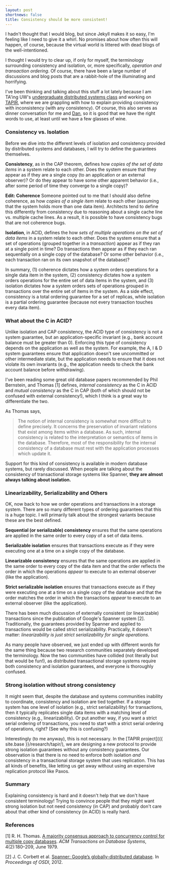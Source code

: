 ```yaml
---
layout: post
shortnews: false
title: Consistency should be more consistent!
---
```


I hadn't thought that I would blog, but since Jekyll makes it so easy,
I'm feeling like I need to give it a whirl. No promises about how
often this will happen, of course, because the virtual world is
littered with dead blogs of the well-intentioned.

I thought I would try to clear up, if only for myself, the terminology
surrounding consistency and isolation, or, more specifically,
*operation and transaction ordering*. Of course, there have been a
large number of discussions and blog posts that are a rabbit-hole of
the illuminating and horrifying.

I've been thinking and talking about this stuff a lot lately because I
am TA'ing UW's [undergraduate distributed systems
class](http://courses.cs.washington.edu/courses/cse452/) and working
on [TAPIR](research/tapir/), where we are grappling
with how to explain providing consistency with inconsistency (with any
consistency). Of course, this also serves as dinner conversation for
me and [Dan](http://drkp.net), so it is good that we have the right
words to use, at least until we have a few glasses of wine.

### Consistency vs. Isolation

Before we dive into the different levels of isolation and consistency
provided by distributed systems and databases, I will try to define
the guarantees themselves.

**Consistency**, as in the CAP theorem, defines how *copies of the set
of data items* in a system relate to each other. Does the system
ensure that they appear as if they are a single copy (to an
application or an external observer)? Or do they appear to have some
other apparent behavior (i.e., after some period of time they converge
to a single copy)?

**Edit: Coherence** Someone pointed out to me that I should also
define coherence, as how *copies of a single item* relate to each
other (assuming that the system holds more than one data item).
Architects tend to define this differently from consistency due to
reasoning about a single cache line vs. multiple cache lines. As a
result, it is possible to have consistency bugs that are not coherence
bugs.

**Isolation**, in ACID, defines the how *sets of multiple operations
on the set of data items* in a system relate to each other. Does the
system ensure that a set of operations (grouped together in a
*transaction*) appear as if they ran at a single point in time? Do
transactions then appear as if they each ran sequentially on a single
copy of the database?  Or some other behavior (i.e., each transaction
ran on its own snapshot of the database)?

In summary, (1) coherence dictates how a system orders operations for
a single data item in the system, (2) consistency dictates how a
system orders operations for the entire set of data items in the
system, and (3) isolation dictates how a system orders sets of
operations grouped in transactions over the entire set of items in the
system. As a side effect, consistency is a total ordering guarantee
for a set of replicas, while isolation is a partial ordering guarantee
(because not every transaction touches every data item).

### What about the C in ACID?

Unlike isolation and CAP consistency, the ACID type of consistency is
not a system guarantee, but an application-specific invariant (e.g.,
bank account balance must be greater than 0). Enforcing this type of
consistency depends on the application as well as the system. For
example, the A, I & D system guarantees ensure that application
doesn't see uncommitted or other intermediate state, but the
application needs to ensure that it does not violate its own
invariants (e.g., the application needs to check the bank account
balance before withdrawing).

I've been reading some great old database papers recommended by Phil
Bernstein, and Thomas [1] defines, *internal consistency* as the C in
ACID and *mutual consistency* as the C in CAP (both of which should
not be confused with external consistency!), which I think is a great
way to differentiate the two.

As Thomas says,
> The notion of internal consistency is somewhat more difficult to
define precisely. It concerns the preservation of invariant relations
that exist among items within a database. As such, internal
consistency is related to the interpretation or semantics of items in
the database. Therefore, most of the responsibility for the internal
consistency of a database must rest with the application processes
which update it.

Support for this kind of consistency is available in modern database
systems, but rarely discussed.  When people are talking about the
consistency of transactional storage systems like Spanner, **they are
almost always talking about isolation.**

### Linearizability, Serializability and Others

OK, now back to how we order operations and transactions in a storage
system.  There are so many different types of ordering guarantees that
this is a huge topic. I will primarily talk about the strongest
variants because these are the best defined.

**Sequential (or serializable) consistency** ensures that the same
operations are applied in the same order to every copy of a set of
data items.

**Serializable isolation** ensures that transactions execute as if
they were executing one at a time on a single copy of the database.

**Linearizable consistency** ensures that the same operations are
applied in the same order to every copy of the data item and that the
order reflects the order in which the operations *appear* to execute
to an external observer (like the application).

**Strict serializable isolation** ensures that transactions execute as
if they were executing one at a time on a single copy of the database
and that the order matches the order in which the transactions
*appear* to execute to an external observer (like the application).

There has been much discussion of externally consistent (or
linearizable) transactions since the publication of Google's Spanner
system [2]. Traditionally, the guarantees provided by Spanner and
applied to transactions would be called strict serializability.
Practically, it doesn't matter: *linearizability is just strict
serializability for single operations.*

As many people have observed, we just ended up with different words
for the same thing because two research communities separately
developed the terminology. Now the two communities have collided (not
literally but that would be fun!), as distributed transactional
storage systems require both consistency and isolation guarantees, and
everyone is thoroughly confused.

### Strong isolation without strong consistency

It might seem that, despite the database and systems communities
inability to coordinate, consistency and isolation are tied
together. If a storage system has one level of isolation (e.g., strict
serializability) for transactions, then it typically replicates single
data items with a matching level of consistency (e.g.,
linearizability).  Or put another way, if you want a strict serial
ordering of transactions, you need to start with a strict serial
ordering of operations, right? (See why this is confusing?)

Interestingly (to me anyway), this is not necessary. In the [TAPIR
project]({{ site.base }}/research/tapir/), we are designing a new
protocol to provide strong isolation guarantees without any
consistency guarantees. Our observation is that there is no need to
enforce both isolation *and* consistency in a transactional storage
system that uses replication. This has all kinds of benefits, like
letting us get away without using an expensive replication protocol
like Paxos.

### Summary

Explaining consistency is hard and it doesn't help that we don't have
consistent terminology! Trying to convince people that they might want
strong isolation but not need consistency (in CAP) and probably don't
care about that other kind of consistency (in ACID) is really hard.

### References

[1] R. H. Thomas. [A majority consensus approach to concurrency
control for multiple copy
databases](http://dl.acm.org/citation.cfm?id=320076). *ACM Transactions
on Database Systems*, 4(2):180–209, June 1979.

[2] J. C. Corbett et al. [Spanner: Google’s globally-distributed
database](http://research.google.com/archive/spanner.html). In
*Proceedings of OSDI*, 2012.
